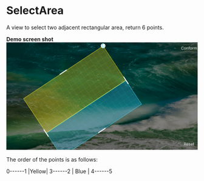 # SelectArea
A view to select two adjacent rectangular area, return 6 points.

**Demo screen shot**
![Scrren Shot](https://github.com/JerryZQS/SelectArea/blob/master/Screen%20Shots/Screen%20Shot.png)

The order of the points is as follows:

0------1
|Yellow|
3------2
| Blue |
4------5
